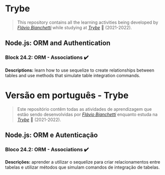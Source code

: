 # Trybe

> This repository contains all the learning activities being developed by _[Flávio Bianchetti](https://www.linkedin.com/in/flaviobianchetti/)_ while studying at _[Trybe](https://www.betrybe.com/)_ :rocket: (2021-2022).

## Node.js: ORM and Authentication


### Block 24.2: ORM - Associations :heavy_check_mark:

**Descriptions:** learn how to use sequelize to create relationships between tables and use methods that simulate table integration commands.

# Versão em português - Trybe

> Este repositório contêm todas as atividades de aprendizagem que estão sendo desenvolvidas por  _[Flávio Bianchetti](https://www.linkedin.com/in/flaviobianchetti/)_ enquanto estuda na _[Trybe](https://www.betrybe.com/)_ :rocket: (2021-2022).

## Node.js: ORM e Autenticação


### Bloco 24.2: ORM - Associations :heavy_check_mark:

**Descrições:** aprender a utilizar o sequelize para criar relacionamentos entre tabelas e utilizar métodos que simulam comandos de integração de tabelas.